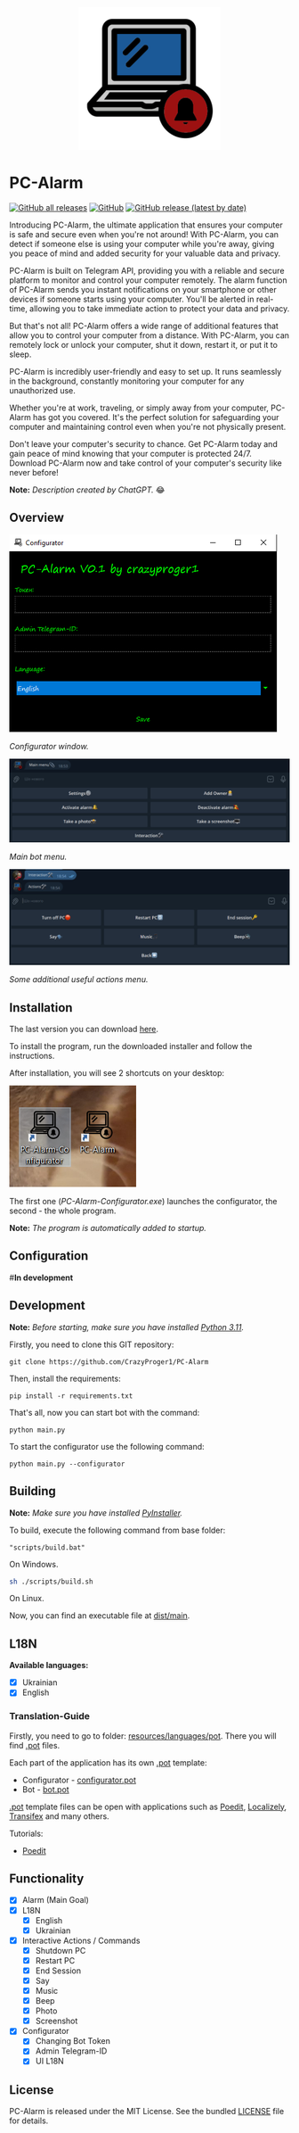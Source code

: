 <p align="center">
  <img src="https://github.com/CrazyProger1/PC-Alarm/blob/dev/resources/icons/alarm.png" alt="Alarm logo" width="256" height="256"/>
</p>

# PC-Alarm

<a href="https://github.com/CrazyProger1/PC-Alarm/releases/download/V0.1/PC-Alarm-buildV0.1.exe"><img alt="GitHub all releases" src="https://img.shields.io/github/downloads/CrazyProger1/PC-Alarm/total"></a>
<a href="https://github.com/CrazyProger1/PC-Alarm/blob/master/LICENSE"><img alt="GitHub" src="https://img.shields.io/github/license/CrazyProger1/PC-Alarm"></a>
<a href="https://github.com/CrazyProger1/PC-Alarm/releases/latest"><img alt="GitHub release (latest by date)" src="https://img.shields.io/github/v/release/CrazyProger1/PC-Alarm"></a>

Introducing PC-Alarm, the ultimate application that ensures your computer is safe and secure even when you're not
around! With PC-Alarm, you can detect if someone else is using your computer while you're away, giving you peace of mind
and added security for your valuable data and privacy.

PC-Alarm is built on Telegram API, providing you with a reliable and secure platform to monitor and control your
computer remotely. The alarm function of PC-Alarm sends you instant notifications on your smartphone or other devices if
someone starts using your computer. You'll be alerted in real-time, allowing you to take immediate action to protect
your data and privacy.

But that's not all! PC-Alarm offers a wide range of additional features that allow you to control your computer from a
distance. With PC-Alarm, you can remotely lock or unlock your computer, shut it down, restart it, or put it to sleep.

PC-Alarm is incredibly user-friendly and easy to set up. It runs seamlessly in the background, constantly monitoring
your computer for any unauthorized use.

Whether you're at work, traveling, or simply away from your computer, PC-Alarm has got you covered. It's the perfect
solution for safeguarding your computer and maintaining control even when you're not physically present.

Don't leave your computer's security to chance. Get PC-Alarm today and gain peace of mind knowing that your computer is
protected 24/7. Download PC-Alarm now and take control of your computer's security like never before!

**Note:** _Description created by ChatGPT._ 😂

## Overview

![](resources/imgs/configurator.png)

_Configurator window._

![](resources/imgs/menu_1.png)

_Main bot menu._

![](resources/imgs/menu_2.png)

_Some additional useful actions menu._

## Installation

The last version you can
download [here](https://github.com/CrazyProger1/PC-Alarm/releases/download/V0.1/PC-Alarm-buildV0.1.exe).

To install the program, run the downloaded installer and follow the instructions.

After installation, you will see 2 shortcuts on your desktop:

![](resources/imgs/shortcuts.png)

The first one (_PC-Alarm-Configurator.exe_) launches the configurator, the second - the whole program.

**Note:** _The program is automatically added to startup._

## Configuration

#**In development**

## Development

**Note:** _Before starting, make sure you have installed [Python 3.11](https://www.python.org/downloads/)._

Firstly, you need to clone this GIT repository:

```shell
git clone https://github.com/CrazyProger1/PC-Alarm
```

Then, install the requirements:

```shell
pip install -r requirements.txt
```

That's all, now you can start bot with the command:

```shell
python main.py
```

To start the configurator use the following command:

```shell
python main.py --configurator
```

## Building

**Note:** _Make sure you have installed [PyInstaller](https://pypi.org/project/pyinstaller/)._

To build, execute the following command from base folder:

```commandline
"scripts/build.bat"
```

On Windows.

```bash
sh ./scripts/build.sh
```

On Linux.

Now, you can find an executable file at [dist/main](dist/main).

## L18N

**Available languages:**

- [x] Ukrainian
- [x] English

### Translation-Guide

Firstly, you need to go to folder: [resources/languages/pot](resources/languages/pot). There you will
find [.pot](https://en.wikipedia.org/wiki/Gettext) files.

Each part of the application has its own [.pot](https://en.wikipedia.org/wiki/Gettext) template:

- Configurator - [configurator.pot](resources/languages/pot/configurator.pot)
- Bot - [bot.pot](resources/languages/pot/bot.pot)

[.pot](https://en.wikipedia.org/wiki/Gettext) template files can be open with applications such as
[Poedit](https://poedit.net/), [Localizely](https://localizely.com/), [Transifex](https://www.transifex.com/) and many
others.

Tutorials:

- [Poedit](resources/docs/POEDIT.MD)

## Functionality

- [x] Alarm (Main Goal)
- [x] L18N
    - [x] English
    - [x] Ukrainian

- [x] Interactive Actions / Commands
    - [x] Shutdown PC
    - [x] Restart PC
    - [x] End Session
    - [x] Say
    - [x] Music
    - [x] Beep
    - [x] Photo
    - [x] Screenshot

- [x] Configurator
    - [x] Changing Bot Token
    - [x] Admin Telegram-ID
    - [x] UI L18N

## License

PC-Alarm is released under the MIT License. See the bundled [LICENSE](LICENSE) file for details.
